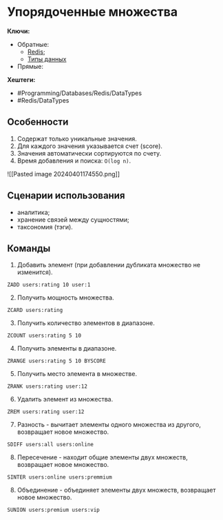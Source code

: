 
# Упорядоченные множества

**Ключи:**
- Обратные:
	- [Redis](redis);
	- [Типы данных](redis-data-types)
- Прямые:

**Хештеги:** 
- #Programming/Databases/Redis/DataTypes
- #Redis/DataTypes

## Особенности

1) Содержат только уникальные значения.
2) Для каждого значения указывается счет (score).
3) Значения автоматически сортируются по счету.
4) Время добавления и поиска: `O(log n)`.

![[Pasted image 20240401174550.png]]

## Сценарии использования

- аналитика;
- хранение связей между сущностями;
- таксономия (тэги).

## Команды

1) Добавить элемент (при добавлении дубликата множество не изменится).
```redis
ZADD users:rating 10 user:1
```

2) Получить мощность множества.
```redis
ZCARD users:rating
```

3) Получить количество элементов в диапазоне.
```redis
ZCOUNT users:rating 5 10
```

4) Получить элементы в диапазоне.
```redis
ZRANGE users:rating 5 10 BYSCORE
```

5) Получить место элемента в множестве.
```redis
ZRANK users:rating user:12
```

6) Удалить элемент из множества.
```redis
ZREM users:rating user:12
```

7) Разность - вычитает элементы одного множества из другого, возвращает новое множество.
```redis
SDIFF users:all users:online
```

8) Пересечение - находит общие элементы двух множеств, возвращает новое множество.
```redis
SINTER users:online users:premmium
```

8) Объединение - объединяет элементы двух множеств, возвращает новое множество.
```redis
SUNION users:premium users:vip
```